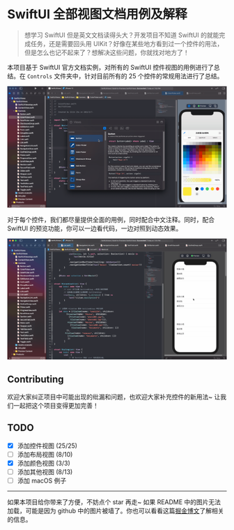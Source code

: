 # SwiftUI 全部视图文档用例及解释

>  想学习 SwiftUI 但是英文文档读得头大？开发项目不知道 SwiftUI 的就能完成任务，还是需要回头用 UIKit？好像在某些地方看到过一个控件的用法，但是怎么也记不起来了？想解决这些问题，你就找对地方了！

本项目基于 SwiftUI 官方文档实例，对所有的 SwiftUI 控件视图的用例进行了总结。在 `Controls` 文件夹中，针对目前所有的 25 个控件的常规用法进行了总结。

<p align="center">
  <img src="img/controls.gif" width="650"/>
</p>

对于每个控件，我们都尽量提供全面的用例，同时配合中文注释。同时，配合 SwiftUI 的预览功能，你可以一边看代码，一边对照到动态效果。

<p align="center">
  <img src="img/hierachical_list.gif" width="650"/>
</p>

## Contributing

欢迎大家纠正项目中可能出现的纰漏和问题，也欢迎大家补充控件的新用法~ 让我们一起把这个项目变得更加完善！

## TODO

- [x] 添加控件视图 (25/25)
- [ ] 添加布局视图 (8/10)
- [x] 添加颜色视图 (3/3)
- [ ] 添加其他视图 (8/13)
- [ ] 添加 macOS 例子

---

如果本项目给你带来了方便，不妨点个 star 再走~ 如果 README 中的图片无法加载，可能是因为 github 中的图片被墙了。你也可以看看这篇[掘金博文](https://juejin.cn/post/6926711998461935623)了解相关的信息。
